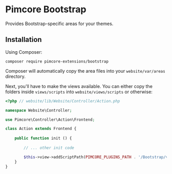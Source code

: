 Pimcore Bootstrap
=================

Provides Bootstrap-specific areas for your themes.

Installation
------------

Using Composer:  

```
composer require pimcore-extensions/bootstrap
```

Composer will automatically copy the area files into your `website/var/areas` directory.

Next, you'll have to make the views available. You can either copy the folders inside `views/scripts` into 
`website/views/scripts` or otherwise:

```php
<?php // website/lib/Website/Controller/Action.php

namespace Website\Controller;

use Pimcore\Controller\Action\Frontend;

class Action extends Frontend {
	
	public function init () {
		
        // ... other init code

        $this->view->addScriptPath(PIMCORE_PLUGINS_PATH . '/Bootstrap/views/scripts');
    }
}
```

